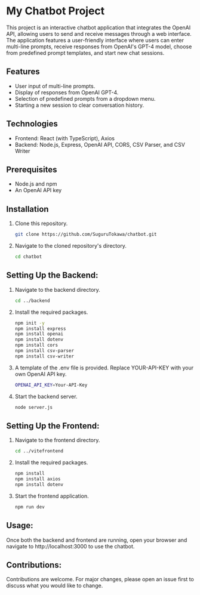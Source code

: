 # My Chatbot Project

This project is an interactive chatbot application that integrates the OpenAI API, allowing users to send and receive messages through a web interface. The application features a user-friendly interface where users can enter multi-line prompts, receive responses from OpenAI's GPT-4 model, choose from predefined prompt templates, and start new chat sessions.

## Features

- User input of multi-line prompts.
- Display of responses from OpenAI GPT-4.
- Selection of predefined prompts from a dropdown menu.
- Starting a new session to clear conversation history.

## Technologies

- Frontend: React (with TypeScript), Axios
- Backend: Node.js, Express, OpenAI API, CORS, CSV Parser, and CSV Writer

## Prerequisites

- Node.js and npm
- An OpenAI API key

## Installation

1. Clone this repository.
   ```sh
   git clone https://github.com/SuguruTokawa/chatbot.git

2. Navigate to the cloned repository's directory.
   ```sh
   cd chatbot

## Setting Up the Backend:
1. Navigate to the backend directory.
   ```sh
   cd ../backend
   
3. Install the required packages.
   ```sh
   npm init -y
   npm install express
   npm install openai
   npm install dotenv
   npm install cors
   npm install csv-parser
   npm install csv-writer
   
4. A template of the .env file is provided. Replace YOUR-API-KEY with your own OpenAI API key.
   ```sh
   OPENAI_API_KEY=Your-API-Key
   
5. Start the backend server.
   ```sh
   node server.js

## Setting Up the Frontend:
1. Navigate to the frontend directory.
   ```sh
   cd ../vitefrontend
   
2. Install the required packages.
   ```sh
   npm install
   npm install axios
   npm install dotenv

4. Start the frontend application.
   ```sh
   npm run dev

## Usage:
Once both the backend and frontend are running, open your browser and navigate to http://localhost:3000 to use the chatbot.

## Contributions:
Contributions are welcome. For major changes, please open an issue first to discuss what you would like to change.
